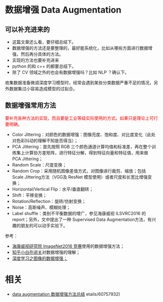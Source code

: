 

# 数据增强 Data Augmentation



## 可以补充进来的

- 这篇文章还么看，要仔细总结下。
- 数据增强的方法还是要整理的，最好能系统化，比如从哪些方面进行数据增强，然后再分具体的方法。
- 实现的方法也要补充进来
- python 的和 c++ 的都要总结下。
- 除了 CV 领域之外的也会有数据增强吗？比如 NLP ？确认下。


收集数据准备微调深度学习模型时，经常会遇到某些分类数据严重不足的情况，另外数据集过小容易造成模型的过拟合。







## 数据增强常用方法

<span style="color:red;">要补充各种方法的实现，而且要是工业等级实际使用的方式。如果只是理论上可行要明确。</span>

- Color Jittering：对颜色的数据增强：图像亮度、饱和度、对比度变化（此处对色彩抖动的理解不知是否得当）；
- PCA  Jittering：首先按照 RGB 三个颜色通道计算均值和标准差，再在整个训练集上计算协方差矩阵，进行特征分解，得到特征向量和特征值，用来做 PCA Jittering；
- Random Scale：尺度变换；
- Random Crop：采用随机图像差值方式，对图像进行裁剪、缩放；包括 Scale Jittering方法（VGG及 ResNet 模型使用）或者尺度和长宽比增强变换；
- Horizontal/Vertical Flip：水平/垂直翻转；
- Shift：平移变换；
- Rotation/Reflection：旋转/仿射变换；
- Noise：高斯噪声、模糊处理；
- Label shuffle：类别不平衡数据的增广，参见海康威视 ILSVRC2016 的 report；另外，文中提出了一种 Supervised Data Augmentation方法，有兴趣的朋友的可以动手实验下。

参考：

- [海康威视研究院 ImageNet2016 竞赛](https://zhuanlan.zhihu.com/p/23249000)使用的数据增强方法；
- [知乎小白在闭关](https://www.zhihu.com/people/yan-zhang-xi/answers)对数据增强的理解；
- [深度学习之图像的数据增强；](http://www.cnblogs.com/gongxijun/p/6117588.html)





# 相关

- [data augmentation 数据增强方法总结](https://blog.csdn.net/u010555688/article/details/60757932)
etails/60757932)
